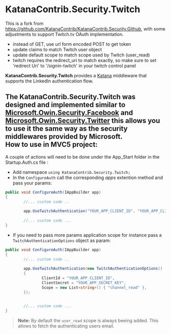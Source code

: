 KatanaContrib.Security.Twitch
===========================

This is a fork from https://github.com/KatanaContrib/KatanaContrib.Security.Github, with some adjustments to support Twitch.tv OAuth implementation.

- instead of GET, use url form encoded POST to get token
- update claims to match Twitch user object
- update default scope to match scope used by Twitch (user_read)
- twitch requires the redirect_uri to match exactly, so make sure to set 'redirect Uri' to '<absolute url>/signin-twitch' in your twitch control panel

**KatanaContrib.Security.Twitch** provides a [Katana](http://katanaproject.codeplex.com/) middleware that supports the LinkedIn authentication flow. 

The KatanaContrib.Security.Twitch was designed and implemented similar to [Microsoft.Owin.Security.Facebook](https://www.nuget.org/packages/Microsoft.Owin.Security.Facebook) and [Microsoft.Owin.Security.Twitter](https://www.nuget.org/packages/Microsoft.Owin.Security.Twitter) this allows you to use it the same way as the security middlewares provided by Microsoft.  
How to use in MVC5 project: 
--------
A couple of actions will need to be done under the App_Start folder in the Startup.Auth.cs file :
 
* Add namespace  `using KatanaContrib.Security.Twitch;`
* In the `ConfigureAuth` call the corresponding *apps* extention method and pass your params:
```csharp
public void ConfigureAuth(IAppBuilder app)
{
        //... custom code ..
    
        app.UseTwitchAuthentication("YOUR_APP_CLIENT_ID", "YOUR_APP_CLIENT_SECRET");
    
        //... custom code ...
}
```
* If you need to pass more params application scope for instance pass a `TwitchAuthenticationOptions` object as param:
```csharp
public void ConfigureAuth(IAppBuilder app)
{
        //... custom code ..
    
        app.UseTwitchAuthentication(new TwitchAuthenticationOptions()
        {
                ClientId = "YOUR_APP_CLIENT_ID",
                ClientSecret = "YOUR_APP_SECRET_KEY",
                Scope = new List<string>() { "channel_read" },
        });

    
        //... custom code ...
}
```

> **Note:** By default the `user_read` scope is always beeing added. This allows to fetch the authenticating users email.